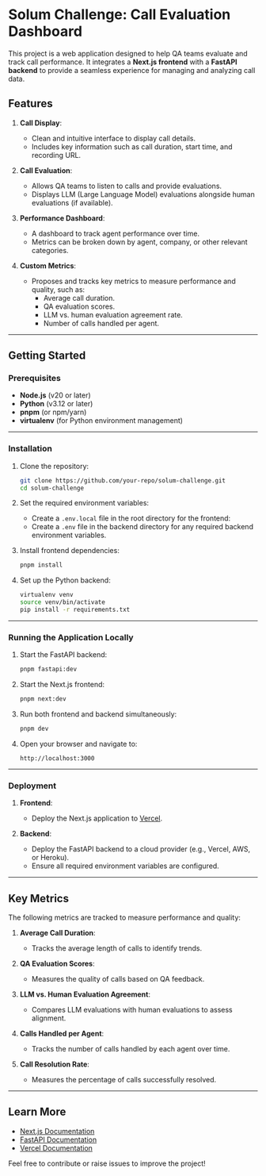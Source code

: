 # Solum Challenge: Call Evaluation Dashboard

This project is a web application designed to help QA teams evaluate and track call performance. It integrates a **Next.js frontend** with a **FastAPI backend** to provide a seamless experience for managing and analyzing call data.

## Features

1. **Call Display**:
   - Clean and intuitive interface to display call details.
   - Includes key information such as call duration, start time, and recording URL.

2. **Call Evaluation**:
   - Allows QA teams to listen to calls and provide evaluations.
   - Displays LLM (Large Language Model) evaluations alongside human evaluations (if available).

3. **Performance Dashboard**:
   - A dashboard to track agent performance over time.
   - Metrics can be broken down by agent, company, or other relevant categories.

4. **Custom Metrics**:
   - Proposes and tracks key metrics to measure performance and quality, such as:
     - Average call duration.
     - QA evaluation scores.
     - LLM vs. human evaluation agreement rate.
     - Number of calls handled per agent.

---

## Getting Started

### Prerequisites

- **Node.js** (v20 or later)
- **Python** (v3.12 or later)
- **pnpm** (or npm/yarn)
- **virtualenv** (for Python environment management)

---

### Installation

1. Clone the repository:
   ```bash
   git clone https://github.com/your-repo/solum-challenge.git
   cd solum-challenge
   ```

2. Set the required environment variables:
   - Create a `.env.local` file in the root directory for the frontend:
   - Create a `.env` file in the backend directory for any required backend environment variables.

3. Install frontend dependencies:
   ```bash
   pnpm install
   ```

4. Set up the Python backend:
   ```bash
   virtualenv venv
   source venv/bin/activate
   pip install -r requirements.txt
   ```

---

### Running the Application Locally

1. Start the FastAPI backend:
   ```bash
   pnpm fastapi:dev
   ```

2. Start the Next.js frontend:
   ```bash
   pnpm next:dev
   ```

3. Run both frontend and backend simultaneously:
   ```bash
   pnpm dev
   ```

4. Open your browser and navigate to:
   ```
   http://localhost:3000
   ```

---

### Deployment

1. **Frontend**:
   - Deploy the Next.js application to [Vercel](https://vercel.com/).

2. **Backend**:
   - Deploy the FastAPI backend to a cloud provider (e.g., Vercel, AWS, or Heroku).
   - Ensure all required environment variables are configured.

---

## Key Metrics

The following metrics are tracked to measure performance and quality:

1. **Average Call Duration**:
   - Tracks the average length of calls to identify trends.

2. **QA Evaluation Scores**:
   - Measures the quality of calls based on QA feedback.

3. **LLM vs. Human Evaluation Agreement**:
   - Compares LLM evaluations with human evaluations to assess alignment.

4. **Calls Handled per Agent**:
   - Tracks the number of calls handled by each agent over time.

5. **Call Resolution Rate**:
   - Measures the percentage of calls successfully resolved.

---

## Learn More

- [Next.js Documentation](https://nextjs.org/docs)
- [FastAPI Documentation](https://fastapi.tiangolo.com)
- [Vercel Documentation](https://vercel.com/docs)

Feel free to contribute or raise issues to improve the project!